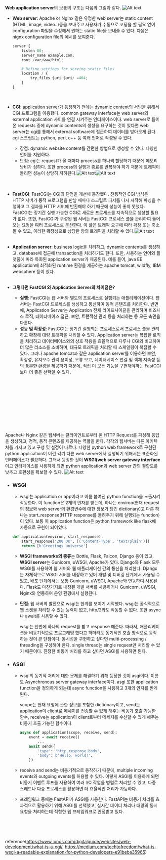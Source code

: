 **Web application server**의 보통의 구조는 다음의 그림과 같다. ![Alt text](web_application_architecture.png)

- **Web server**: Apache or Nginx 같은 유명한 web server는 static content (HTML, image, video..)등을 보내주고 사용자가 수동으로 코딩을 할 필요 없이 configuration 파일을 수정해서 원하는 static file을 보내줄 수 있다. 다음은 nignx configuration file의 예시를 보여준다.
    
    ```python
    server {
        listen 80;
        server_name example.com;
        root /var/www/html;
    
        # Define settings for serving static files
        location / {
            try_files $uri $uri/ =404;
        }
    }
    ```
    <br />

- **CGI**: application server가 등장하기 전에는 dynamic content의 서빙을 위해서 CGI 프로그램을 이용했다. common gateway interface는 web server와 external application 사이를 연결 시켜주는 인터페이스이다. web server로 들어온 requests 중에 dynamic contents의 생성을 요구하는 것이 있다면 web server는 cgi를 통해서 external software에 접근하여 데이터를 받아오게 된다. cgi 스크립트는 python, perl, c++ 등 여러 언어로 작성될 수 있다.
    - 장점: dynamic website content를 간편한 방법으로 생성할 수 있다. 다양한 언어를 지원하다.
    - 단점: cgi는 request가 올 때마다 process를 하나씩 할당하기 때문에 메모리 낭비가 심하다. 또한 process의 실행과 종료를 반복해야 하기 때문에 트래픽이 몰리면 성능이 상당히 저하된다.![Alt text](CGI.png)![Alt text](CGI2.jpg)

    <br />
    <br />   
- **FastCGI**: FastCGI는 CGI의 단점을 개선해 등장했다. 전통적인 CGI 방식은 HTTP 서버가 동적 프로그램을 만날 때마다 스크립트 파서를 다시 시작해 파싱을 수행하고 그 결과를 HTTP 서버에 반환해야 하기 때문에 성능이 좋지 못했다. FastCGI는 장기간 실행 가능한 CGI로 새로운 프로세스를 지속적으로 생성할 필요가 없다. 또한, FastCGI가 구성된 웹 서버는 FastCGI 프로세스 풀을 관리하여 들어오는 요청을 여러 프로세스로 분산한다. 이 풀은 트래픽 요구에 따라 확장 또는 축소될 수 있고, 이러한 확장성으로 상당한 양의 트래픽을 처리할 수 있다.![Alt text](FastCGI.png)
    <br />
    <br />   
- **Application server**: business logic을 처리하고, dynamic contents를 생성하고, database에 접근해 transaction을 처리하기도 한다. 또한, 사용하는 언어와 플랫폼에 따라 특화된 application server가 제공된다. 예를 들어, java EE application에 최적화된 runtime 환경을 제공하는 apache tomcat, wildfly, IBM websphere 등이 있다.
    <br />
    <br />   
- **그렇다면 FastCGI 와 Application Server의 차이점은?**
    - **실행**: FastCGI는 웹 서버와 별도의 프로세스로 실행되는 애플리케이션이다. 웹 서버는 FastCGI 프로세스를 생성하고 통신하여 동적 콘텐츠를 처리한다. 반면에, Application Server는 Application 전체 라이프사이클을 관리하며 비즈니스 로직, 데이터베이스 접근, 보안, 트랜잭션 관리 등을 처리하는 등 모든 측면을 다룬다.
    - **성능 및 확장성**: FastCGI는 장기간 실행되는 프로세스로서 프로세스 풀을 관리하고 확장해 대량 트래픽을 처리할 수 있다. Application server는 복잡한 로직을 처리하고 데이터베이스와의 상호 작용을 효율적으로 다루나 CGI와 비교하여 더 많은 리소스를 소비하며, 대규모 트래픽을 처리할 때 스케일링이 복잡할 수 있다. 그러나 apache tomcat과 같은 application server를 이용하면 보안, 확장성, 유지보수 관리 용이성, 오류 보고, 데이터베이스 연결 및 객체 지속성 등의 풍부한 환경을 제공하기 때문에, 직접 이 모든 기능을 구현해야하는 FastCGI 보다 더 좋은 선택일 수 있다.
    <br />
    <br />       


    <br />
    <br />   
        <br />
    <br />   
        <br />
    <br />   
        <br />
    <br />   
Apache나 Nginx 같은 웹서버는 클라이언트로부터 온 HTTP Request를 파싱해 응답을 생성하고, 정적, 동적 콘텐츠를 제공하는 역할을 한다. 각각의 웹서버는 다른 아키텍처를 가지고 있고 구성 및 설정이 다르다. 다양한 python web framework로 구현된 python application이 이런 각기 다른 web server에서 실행되기 위해서는 표준화된 인터페이스가 필요하다. 그래서 등장한 것이 **WSGI(web server gateway interface**이고 인터페이스를 사용하게 되면 python application과 web server 간의 결합도를 낮추고 호환성을 확보할 수 있다. ![Alt text](why_need_wsgi.png)

- ### **WSGI**
    - wsgi는 application or app이라고 이름 붙여진 python function을 노출시켜 작동한다. 이 function은 2개의 인자를 받는데, 하나는 environ(현재 request의 정보와 web server의 환경변수에 대한 정보가 담긴 dictionary)고 다른 하나는 start_response(HTTP response를 돌려주기 위해 실행되는 function)이 있다. 보통 이 application function은 python framework like flask에 자동으로 구현이 되어있다.
    
    ```python
    def application(environ, start_response):
        start_response('200 OK', [('Content-Type', 'text/plain')])
        return [b'Greetings universe']
    ```
    
    - **WSGI frameworks의 종류**는 Bottle, Flask, Falcon, Django 등이 있고, **WSGI server**는 Gunicorn, uWSGI, Apache가 있다.         Django와 Flask 모두 WSGI를 사용하여 웹 서버와 웹 애플리케이션 간의 통신을 처리한다. Django는 자체적으로 WSGI 서버를 내장하고 있어 개발 및 디버깅 단계에서 사용될 수 있고, 배포 단계에서는 보통 Gunicorn, uWSGI, Apache와 연동하여 사용된다. Flask도 마찬가지로 내장된 개발 서버를 사용하거나 Gunicorn, uWSGI, Nginx와 연동하여 운영 환경에서 실행된다.
    
    - **단점**: 웹 서버의 발전으로 wsgi는 한계를 보이기 시작했다. wsgi는 공식적으로 웹 소켓을 처리할 수 있는 능력이 없고, http/2와도 작동할 수 없다. 또한 async나 await를 사용할 수 없다.
        
        wsgi는 한번에 하나의 request를 받고 response 해준다. 따라서, 애플리케이션을 비동기적으로 프로그래밍 했다고 하더라도 동기적인 호출 방식으로 동작하는 것이 큰 단점이다. 동시성을 구현하고 싶다면 multi-processing / threading을 구성해야 한다. single thread는 single request만 처리할 수 있기 때문이다. 진정한 비동기 처리를 하고 싶다면 ASGI를 사용하면 된다.

        

- ### **ASGI**
    - wsgi의 동기적 처리에 대한 문제를 해결하기 위해 등장한 것이 asgi이다. 이름도 Asynchronous server gateway interface이다. asgi 또한 application function을 정의하게 되는데 async function을 사용하고 3개의 인자를 받게 된다.
        
        scope는 현재 요청에 관한 정보를 포함한 dictionary이고, send는 application이 client로 메세지를 전송할 수 있게 해주는 비동기 호출 가능한 함수, receive는 application이 client로부터 메세지를 수신할 수 있게 해주는 비동기 호출 가능한 함수이다. 
        
        ```python
        async def application(scope, receive, send):
            event = await receive()
        		...
            await send({
                'type': 'http.response.body',
                'body': b'Hello, world!',
            })
        ```
        
    
    - receive and send는 비동기적으로 동작하기 때문에, multiple incoming events와 outgoing events를 허용할 수 있다. 이렇게 ASGI를 이용하게 되면 비동기 이벤트 루프를 사용하여 여러 I/O 작업을 병렬로 처리할 수 있고, 다중 스레드나 다중 프로세스를 활용하면 더 효율적인 처리가 가능하다. 

    - 프레임워크 중에는 FastAPI가 ASGI를 사용한다. FastAPI는 비동기 처리를 효과적으로 활용하기 위해 ASGI를 선택했고, 실시간 데이터 처리나 대량의 동시 요청을 처리하는데 적합한 웹 프레임워크로 인정받고 있다. 
    <br />   
    <br />   
    <br />   
    
reference(https://www.ionos.com/digitalguide/websites/web-development/what-is-a-cgi/, https://medium.com/techtofreedom/what-is-wsgi-a-readable-explanation-for-python-developers-e91beba35965)
